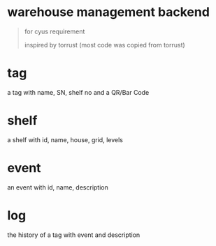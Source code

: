 # warehouse management backend
> for cyus requirement
> 
> inspired by torrust (most code was copied from torrust)

# tag
a tag with name, SN, shelf no and a QR/Bar Code

# shelf
a shelf with id, name, house, grid, levels

# event 
an event with id, name, description

# log
the history of a tag with event and description
